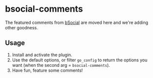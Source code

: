bsocial-comments
================

The featured comments from [bSocial](https://github.com/misterbisson/bsocial) are moved here and we're adding other goodness.

## Usage

1. Install and activate the plugin.
2. Use the default options, or filter `go_config` to return the options you want (when the second arg = `bsocial-comments`).
3. Have fun, feature some comments!
